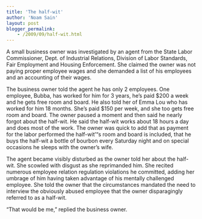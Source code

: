 ```yaml
---
title: 'The half-wit'
author: 'Noam Sain'
layout: post
blogger_permalink:
    - /2009/09/half-wit.html
---
```


A small business owner was investigated by an agent from the State Labor Commissioner, Dept. of Industrial Relations, Division of Labor Standards, Fair Employment and Housing Enforcement. She claimed the owner was not paying proper employee wages and she demanded a list of his employees and an accounting of their wages.

The business owner told the agent he has only 2 employees. One employee, Bubba, has worked for him for 3 years, he’s paid $200 a week and he gets free room and board. He also told her of Emma Lou who has worked for him 18 months. She’s paid $150 per week, and she too gets free room and board. The owner paused a moment and then said he nearly forgot about the half-wit. He said the half-wit works about 18 hours a day and does most of the work. The owner was quick to add that as payment for the labor performed the half-wit’“s room and board is included, that he buys the half-wit a bottle of bourbon every Saturday night and on special occasions he sleeps with the owner’s wife.

The agent became visibly disturbed as the owner told her about the half-wit. She scowled with disgust as she reprimanded him. She recited numerous employee relation regulation violations he committed, adding her umbrage of him having taken advantage of his mentally challenged employee. She told the owner that the circumstances mandated the need to interview the obviously abused employee that the owner disparagingly referred to as a half-wit.

“That would be me,” replied the business owner.